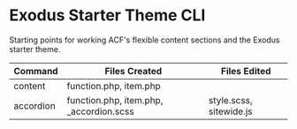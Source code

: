# Exodus Starter Theme CLI
Starting points for working ACF's flexible content sections and the Exodus starter theme.

| Command | Files Created    | Files Edited |
| ------------ | ----------- | ------------- |
| content      | function.php, item.php | |
| accordion    | function.php, item.php, _accordion.scss | style.scss, sitewide.js |
